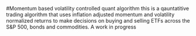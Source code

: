 #Momentum based volatility controlled quant algorithm
this is a qauntatitive trading algorithm that uses inflation adjusted momentum and volatility normalized returns 
to make decisions on buying and selling ETFs across the S&P 500, bonds and commodities. A work in progress
